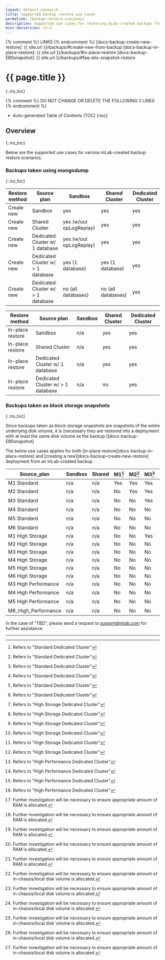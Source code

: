 ```yaml
---
layout: default-nosearch
title: Supported backup restore use cases
permalink: /backup-restore-usecases/
description: Supported use cases for restoring mLab-created backups from/to various plan subscriptions 
minc-docversion: v3.4
---
```


{% comment %} LINKS {% endcomment %}
[docs-backup-create-new-restore]:		{{ site.url }}/backups/#create-new-from-backup
[docs-backup-in-place-restore]:      	{{ site.url }}/backups/#in-place-restore
[docs-backup-EBSsnapshot]:     			{{ site.url }}/backups/#faq-ebs-snapshot-restore

# {{ page.title }}
{:.no_toc} 

{% comment %} DO NOT CHANGE OR DELETE THE FOLLOWING 2 LINES {% endcomment %}
* Auto-generated Table of Contents (TOC)
{:toc}

## Overview 
{:.no_toc}

Below are the supported use cases for various mLab-created backup restore scenarios.

### Backups taken using mongodump ### 
{:.no_toc}

Restore method     | Source plan                         |   Sandbox              |  Shared Cluster        |  Dedicated Cluster
------------------ | ----------------------------------- | ---------------------- | -----------------------| ----------
Create new         | Sandbox                             |   yes                  |   yes                  |   yes  
Create new         | Shared Cluster                      | yes (w/out opLogReplay)|   yes                  |   yes 
Create new         | Dedicated Cluster w/ 1 database     | yes (w/out opLogReplay)|   yes                  |   yes
Create new         | Dedicated Cluster w/ > 1 database   |   yes  (1 database)    |   yes (1 database)     |   yes
Create new         | Dedicated Cluster w/ > 1 database   |   no  (all databases)  |   no (all databases)   |   yes



Restore method      | Source plan                         |   Sandbox              |  Shared Cluster        |  Dedicated Cluster
------------------- | ----------------------------------- | ---------------------- | -----------------------| ----------
In-place restore    | Sandbox                             |   n/a                  |   yes                  |   yes  
In-place restore    | Shared Cluster                      |   n/a                  |   yes                  |   yes 
In-place restore    | Dedicated Cluster w/ 1 database     |   n/a                  |   yes                  |   yes
In-place restore    | Dedicated Cluster w/ > 1 database   |   n/a                  |   no                   |   yes



### Backups taken as block storage snapshots ###
{:.no_toc}

Since backups taken as block storage snapshots are snapshots of the entire underlying disk volume, it is [necessary they are restored into a deployment with at least the same disk volume as the backup.][docs-backup-EBSsnapshot] 

The below use cases applies for both [in-place restore][docs-backup-in-place-restore] and [creating a new][docs-backup-create-new-restore] deployment from an mLab-created backup.

Source_plan         | Sandbox | Shared |  M1[^foot-mlab-Standard] |  M2[^foot-mlab-Standard] |  M3[^foot-mlab-Standard] |  M4[^foot-mlab-Standard] |  M5[^foot-mlab-Standard] |  M6[^foot-mlab-Standard] | M1_HS[^foot-mlab-HS]| M2_HS[^foot-mlab-HS]| M3_HS[^foot-mlab-HS]| M4_HS[^foot-mlab-HS]| M5_HS[^foot-mlab-HS]| M6_HS[^foot-mlab-HS]| M3_HP[^foot-mlab-HP]| M4_HP[^foot-mlab-HP]| M5_HP[^foot-mlab-HP]| M6_HP[^foot-mlab-HP]
--------------------|---------|--------|------|------|------|------|------|------|-------|-------|-------|-------|-------|-------|-------|-------|-------|------    
M1 Standard         |  n/a    |   n/a  |  Yes |  Yes |  Yes |  Yes |  Yes |  Yes |  Yes  |  Yes  |  Yes  |  Yes  |  Yes  |  Yes  |  Yes  |  Yes  |  Yes  |  Yes
M2 Standard         |  n/a    |   n/a  |  No  |  Yes |  Yes |  Yes |  Yes |  Yes |  TBD [^foot-mlab-RAM] |  Yes  |  Yes  |  Yes  |  Yes  |  Yes  |  Yes  |  Yes  |  Yes  |  Yes
M3 Standard         |  n/a    |   n/a  |  No  |  No  |  Yes |  Yes |  Yes |  Yes |  No   |  TBD [^foot-mlab-RAM] |  Yes  |  Yes  |  Yes  |  Yes  |  No   |  Yes  |  Yes  |  Yes
M4 Standard         |  n/a    |   n/a  |  No  |  No  |  No  |  Yes |  Yes |  Yes |  No   |  No   |  TBD [^foot-mlab-RAM] |  Yes  |  Yes  |  Yes  |  No   |  No   |  Yes  |  Yes
M5 Standard         |  n/a    |   n/a  |  No  |  No  |  No  |  No  |  Yes |  Yes |  No   |  No   |  No   |  TBD [^foot-mlab-RAM] |  Yes  |  Yes  |  No   |  No   |  No   |  Yes
M6 Standard         |  n/a    |   n/a  |  No  |  No  |  No  |  No  |  No  |  Yes |  No   |  No   |  No   |  No   |  TBD [^foot-mlab-RAM] |  Yes  |  No   |  No   |  No   |  No
M1 High Storage     |  n/a    |   n/a  |  No  |  No  |  Yes |  Yes |  Yes |  Yes |  Yes  |  Yes  |  Yes  |  Yes  |  Yes  |  Yes  |  Yes  |  Yes  |  Yes  |  Yes
M2 High Storage     |  n/a    |   n/a  |  No  |  No  |  No  |  Yes |  Yes |  Yes |  No   |  Yes  |  Yes  |  Yes  |  Yes  |  Yes  |  No   |  Yes  |  Yes  |  Yes
M3 High Storage     |  n/a    |   n/a  |  No  |  No  |  No  |  No  |  Yes |  Yes |  No   |  No   |  Yes  |  Yes  |  Yes  |  Yes  |  No   |  No   |  Yes  |  Yes
M4 High Storage     |  n/a    |   n/a  |  No  |  No  |  No  |  No  |  No  |  Yes |  No   |  No   |  No   |  Yes  |  Yes  |  Yes  |  No   |  No   |  No   |  Yes
M5 High Storage     |  n/a    |   n/a  |  No  |  No  |  No  |  No  |  No  |  No  |  No   |  No   |  No   |  No   |  Yes  |  Yes  |  No   |  No   |  No   |  No 
M6 High Storage     |  n/a    |   n/a  |  No  |  No  |  No  |  No  |  No  |  No  |  No   |  No   |  No   |  No   |  Yes  |  Yes  |  No   |  No   |  No   |  No
M3 High Performance |  n/a    |   n/a  |  No  |  No  |  No  |  No  |  No  |  No  |  No   |  No   |  No   |  No   |  Yes  |  Yes  |  Yes  |  Yes  |  Yes  |  Yes
M4 High Performance |  n/a    |   n/a  |  No  |  No  |  No  |  No  |  No  |  No  |  No   |  No   |  No   |  No   |  Yes  |  Yes  |  TBD[^foot-mlab-SSD]  |  Yes  |  Yes  |  Yes
M5 High Performance |  n/a    |   n/a  |  No  |  No  |  No  |  No  |  No  |  No  |  No   |  No   |  No   |  No   |  Yes  |  Yes  |  TBD[^foot-mlab-SSD]  |  TBD[^foot-mlab-SSD]  |  Yes  |  Yes
M6_High_Performance |  n/a    |   n/a  |  No  |  No  |  No  |  No  |  No  |  No  |  No   |  No   |  No   |  No   |  Yes  |  Yes  |  TBD[^foot-mlab-SSD]  |  TBD[^foot-mlab-SSD]  |  TBD[^foot-mlab-SSD]  |  Yes

In the case of "TBD", please send a request to <support@mlab.com> for further assistance.

--------

[^foot-mlab-Standard]: Refers to "Standard Dedicated Cluster"
[^foot-mlab-HS]: Refers to "High Storage Dedicated Cluster"
[^foot-mlab-HP]: Refers to "High Performance Dedicated Cluster"
[^foot-mlab-RAM]: Further investigation will be necessary to ensure appropriate amount of RAM is allocated.
[^foot-mlab-SSD]: Further investigation will be necessary to ensure appropriate amount of in-chassis/local disk volume is allocated.


